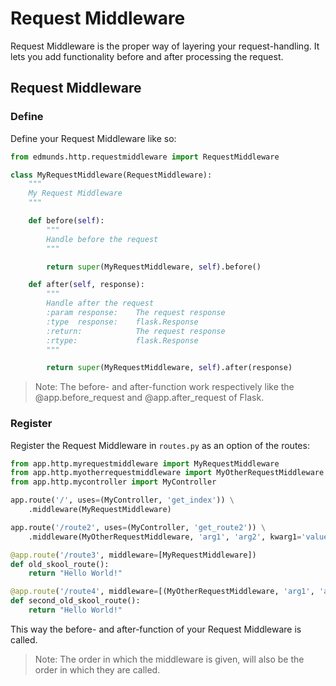 
# Request Middleware

Request Middleware is the proper way of layering your request-handling. It lets you add functionality before and after processing the request.


## Request Middleware

### Define

Define your Request Middleware like so:
```python
from edmunds.http.requestmiddleware import RequestMiddleware

class MyRequestMiddleware(RequestMiddleware):
    """
    My Request Middleware
    """

    def before(self):
        """
        Handle before the request
        """

        return super(MyRequestMiddleware, self).before()

    def after(self, response):
        """
        Handle after the request
        :param response:    The request response
        :type  response:    flask.Response
        :return:            The request response
        :rtype:             flask.Response
        """

        return super(MyRequestMiddleware, self).after(response)
```

> Note: The before- and after-function work respectively like the @app.before_request and @app.after_request of Flask.

### Register

Register the Request Middleware in `routes.py` as an option of the routes:
```python
from app.http.myrequestmiddleware import MyRequestMiddleware
from app.http.myotherrequestmiddleware import MyOtherRequestMiddleware
from app.http.mycontroller import MyController

app.route('/', uses=(MyController, 'get_index')) \
    .middleware(MyRequestMiddleware)

app.route('/route2', uses=(MyController, 'get_route2')) \
    .middleware(MyOtherRequestMiddleware, 'arg1', 'arg2', kwarg1='value')

@app.route('/route3', middleware=[MyRequestMiddleware])
def old_skool_route():
    return "Hello World!"

@app.route('/route4', middleware=[(MyOtherRequestMiddleware, 'arg1', 'arg2')])
def second_old_skool_route():
    return "Hello World!"
```
This way the before- and after-function of your Request Middleware is called.

> Note: The order in which the middleware is given, will also be the order in which they are called.
